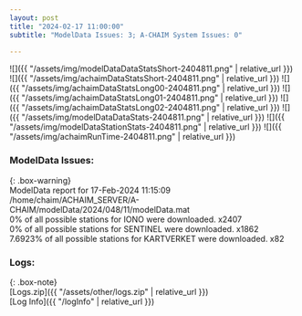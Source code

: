 ```yaml
---
layout: post
title: "2024-02-17 11:00:00"
subtitle: "ModelData Issues: 3; A-CHAIM System Issues: 0"

---
```


![]({{ "/assets/img/modelDataDataStatsShort-2404811.png" | relative_url }})
![]({{ "/assets/img/achaimDataStatsShort-2404811.png" | relative_url }})
![]({{ "/assets/img/achaimDataStatsLong00-2404811.png" | relative_url }})
![]({{ "/assets/img/achaimDataStatsLong01-2404811.png" | relative_url }})
![]({{ "/assets/img/achaimDataStatsLong02-2404811.png" | relative_url }})
![]({{ "/assets/img/modelDataDataStats-2404811.png" | relative_url }})
![]({{ "/assets/img/modelDataStationStats-2404811.png" | relative_url }})
![]({{ "/assets/img/achaimRunTime-2404811.png" | relative_url }})


### ModelData Issues:  
  
{: .box-warning}  
 ModelData report for 17-Feb-2024 11:15:09   
 /home/chaim/ACHAIM_SERVER/A-CHAIM/modelData/2024/048/11/modelData.mat   
 0% of all possible stations for IONO were downloaded. x2407   
 0% of all possible stations for SENTINEL were downloaded. x1862   
 7.6923% of all possible stations for KARTVERKET were downloaded. x82   
  


### Logs:  
  
{: .box-note}  
[Logs.zip]({{ "/assets/other/logs.zip" | relative_url }})  
[Log Info]({{ "/logInfo" | relative_url }})  
